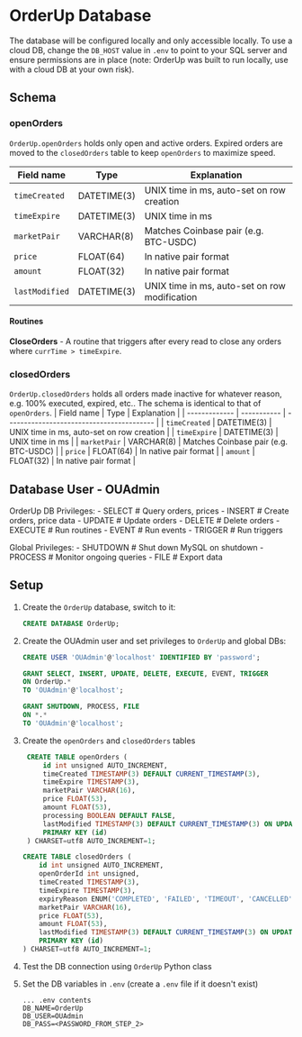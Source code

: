 # OrderUp Database

The database will be configured locally and only accessible locally. To use a cloud DB, change the `DB_HOST` value in `.env` to point to your SQL server and ensure permissions are in place (note: OrderUp was built to run locally, use with a cloud DB at your own risk).

## Schema

### openOrders

`OrderUp.openOrders` holds only open and active orders. Expired orders are moved to the `closedOrders` table to keep `openOrders` to maximize speed.

| Field name     | Type        | Explanation                                   |
| -------------- | ----------- | --------------------------------------------- |
| `timeCreated`  | DATETIME(3) | UNIX time in ms, auto-set on row creation     |
| `timeExpire`   | DATETIME(3) | UNIX time in ms                               |
| `marketPair`   | VARCHAR(8)  | Matches Coinbase pair (e.g. BTC-USDC)         |
| `price`        | FLOAT(64)   | In native pair format                         |
| `amount`       | FLOAT(32)   | In native pair format                         |
| `lastModified` | DATETIME(3) | UNIX time in ms, auto-set on row modification |

#### Routines

**CloseOrders** - A routine that triggers after every read to close any orders where `currTime > timeExpire`.

### closedOrders

`OrderUp.closedOrders` holds all orders made inactive for whatever reason, e.g. 100% executed, expired, etc.. The schema is identical to that of `openOrders`.
| Field name    | Type        | Explanation                               |
| ------------- | ----------- | ----------------------------------------- |
| `timeCreated` | DATETIME(3) | UNIX time in ms, auto-set on row creation |
| `timeExpire`  | DATETIME(3) | UNIX time in ms                           |
| `marketPair`  | VARCHAR(8)  | Matches Coinbase pair (e.g. BTC-USDC)     |
| `price`       | FLOAT(64)   | In native pair format                     |
| `amount`      | FLOAT(32)   | In native pair format                     |

## Database User - OUAdmin

OrderUp DB Privileges:
    - SELECT        # Query orders, prices
    - INSERT        # Create orders, price data
    - UPDATE        # Update orders
    - DELETE        # Delete orders
    - EXECUTE       # Run routines
    - EVENT         # Run events
    - TRIGGER       # Run triggers

Global Privileges:
    - SHUTDOWN      # Shut down MySQL on shutdown
    - PROCESS       # Monitor ongoing queries
    - FILE          # Export data

## Setup

1. Create the `OrderUp` database, switch to it:

    ```sql
    CREATE DATABASE OrderUp;
    ```

2. Create the OUAdmin user and set privileges to `OrderUp` and global DBs:

    ```sql
    CREATE USER 'OUAdmin'@'localhost' IDENTIFIED BY 'password';
    ```

    ```sql
    GRANT SELECT, INSERT, UPDATE, DELETE, EXECUTE, EVENT, TRIGGER 
    ON OrderUp.* 
    TO 'OUAdmin'@'localhost';
    ```

    ```sql
    GRANT SHUTDOWN, PROCESS, FILE
    ON *.* 
    TO 'OUAdmin'@'localhost';
    ```

3. Create the `openOrders` and `closedOrders` tables

   ```sql
    CREATE TABLE openOrders (
        id int unsigned AUTO_INCREMENT,
        timeCreated TIMESTAMP(3) DEFAULT CURRENT_TIMESTAMP(3),
        timeExpire TIMESTAMP(3),
        marketPair VARCHAR(16),
        price FLOAT(53),
        amount FLOAT(53),
        processing BOOLEAN DEFAULT FALSE,
        lastModified TIMESTAMP(3) DEFAULT CURRENT_TIMESTAMP(3) ON UPDATE CURRENT_TIMESTAMP(3),
        PRIMARY KEY (id)
    ) CHARSET=utf8 AUTO_INCREMENT=1;
    ```

    ```sql
    CREATE TABLE closedOrders (
        id int unsigned AUTO_INCREMENT,
        openOrderId int unsigned,
        timeCreated TIMESTAMP(3),
        timeExpire TIMESTAMP(3),
        expiryReason ENUM('COMPLETED', 'FAILED', 'TIMEOUT', 'CANCELLED'),
        marketPair VARCHAR(16),
        price FLOAT(53),
        amount FLOAT(53),
        lastModified TIMESTAMP(3) DEFAULT CURRENT_TIMESTAMP(3) ON UPDATE CURRENT_TIMESTAMP(3),
        PRIMARY KEY (id)
    ) CHARSET=utf8 AUTO_INCREMENT=1;
   ```

4. Test the DB connection using `OrderUp` Python class
5. Set the DB variables in `.env` (create a `.env` file if it doesn't exist)

   ```text
   ... .env contents
   DB_NAME=OrderUp
   DB_USER=OUAdmin
   DB_PASS=<PASSWORD_FROM_STEP_2>
   ```
